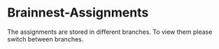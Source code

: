 # Brainnest-Assignments

The assignments are stored in different branches.
To view them please switch between branches.
